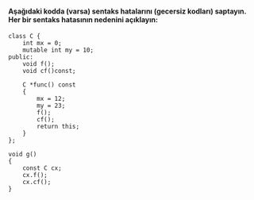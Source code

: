 #### Aşağıdaki kodda (varsa) sentaks hatalarını (gecersiz kodları) saptayın. Her bir sentaks hatasının nedenini açıklayın:


```
class C {
	int mx = 0;
	mutable int my = 10;
public:
	void f();
	void cf()const;

	C *func() const
	{
		mx = 12;
		my = 23;
		f();
		cf();
		return this;
	}
};

void g()
{
	const C cx;
	cx.f();
	cx.cf();
}
```
